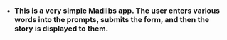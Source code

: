 - ### This is a very simple Madlibs app. The user enters various words into the prompts, submits the form, and then the story is displayed to them.
